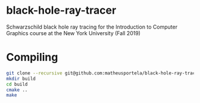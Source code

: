# black-hole-ray-tracer
Schwarzschild black hole ray tracing for the Introduction to Computer Graphics course at the New York University (Fall 2019)

# Compiling

```bash
git clone --recursive git@github.com:matheusportela/black-hole-ray-tracer.git # --recursive flag is necessary for dependencies
mkdir build
cd build
cmake ..
make
```